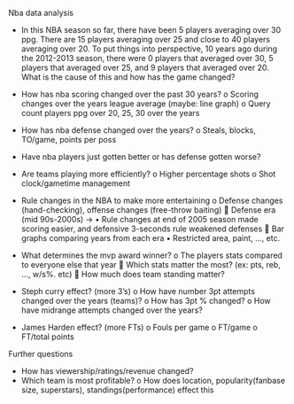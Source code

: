 Nba data analysis
- In this NBA season so far, there have been 5 players averaging over 30 ppg. There are 15 players averaging over 25 and close to 40 players averaging over 20. To put things into perspective, 10 years ago during the 2012-2013 season, there were 0 players that averaged over 30, 5 players that averaged over 25, and 9 players that averaged over 20. What is the cause of this and how has the game changed?
-	How has nba scoring changed over the past 30 years?
o	Scoring changes over the years league average (maybe: line graph)
o	Query count players ppg over 20, 25, 30 over the years

-	How has nba defense changed over the years?
o	Steals, blocks, TO/game, points per poss
-	Have nba players just gotten better or has defense gotten worse?

-	Are teams playing more efficiently?
o	Higher percentage shots
o	Shot clock/gametime management

-	Rule changes in the NBA to make more entertaining
o	Defense changes (hand-checking), offense changes (free-throw baiting)
	Defense era (mid 90s-2000s) -> 
•	Rule changes at end of 2005 season made scoring easier, and defensive 3-seconds rule weakened defenses
	Bar graphs comparing years from each era
•	Restricted area,	paint, …, etc.

-	What determines the mvp award winner?
o	The players stats compared to everyone else that year
	Which stats matter the most? (ex: pts, reb, …, w/s%. etc)
	How much does team standing matter?

-	Steph curry effect? (more 3’s)
o	How have number 3pt attempts changed over the years (teams)?
o	How has 3pt % changed?
o	How have midrange attempts changed over the years?

-	James Harden effect? (more FTs)
o	Fouls per game
o	FT/game
o	FT/total points

Further questions
-	How has viewership/ratings/revenue changed?
-	Which team is most profitable?
o	How does location, popularity(fanbase size, superstars), standings(performance) effect this
